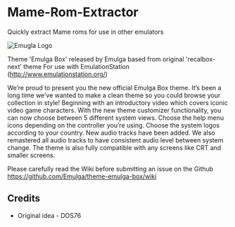 # Mame-Rom-Extractor
Quickly extract Mame roms for use in other emulators

![Emugla Logo](https://i.postimg.cc/dtTN6msD/github.png)

Theme 'Emulga Box' released by Emulga based from original 'recalbox-next’ theme
For use with EmulationStation (http://www.emulationstation.org/)

We’re proud to present you the new official Emulga Box theme. It’s been a long time we’ve wanted to make a clean theme so you could browse your collection in style! Beginning with an introductory video which covers iconic video game characters. With the new theme customizer functionality, you can now choose between 5 different system views. Choose the help menu icons depending on the controller you’re using. Choose the system logos according to your country. New audio tracks have been added. We also remastered all audio tracks to have consistent audio level between system change. The theme is also fully compatible with any screens like CRT and smaller screens.

Please carefully read the Wiki before submitting an issue on the Github
https://github.com/Emulga/theme-emulga-box/wiki

Credits
-------
- Original idea - DOS76
